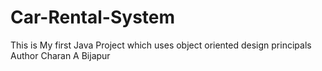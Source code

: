 # Car-Rental-System
This is My first Java Project which uses object oriented design principals<br> Author Charan A Bijapur

